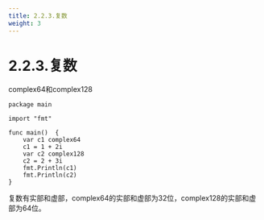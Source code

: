```yaml
---
title: 2.2.3.复数
weight: 3
---
```

# 2.2.3.复数
complex64和complex128

```aidl
package main

import "fmt"

func main()  {
	var c1 complex64
	c1 = 1 + 2i
	var c2 complex128
	c2 = 2 + 3i
	fmt.Println(c1)
	fmt.Println(c2)
}
```
复数有实部和虚部，complex64的实部和虚部为32位，complex128的实部和虚部为64位。